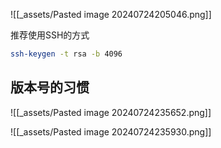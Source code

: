
![[_assets/Pasted image 20240724205046.png]]



推荐使用SSH的方式

```bash
ssh-keygen -t rsa -b 4096
```



## 版本号的习惯
![[_assets/Pasted image 20240724235652.png]]

![[_assets/Pasted image 20240724235930.png]]
